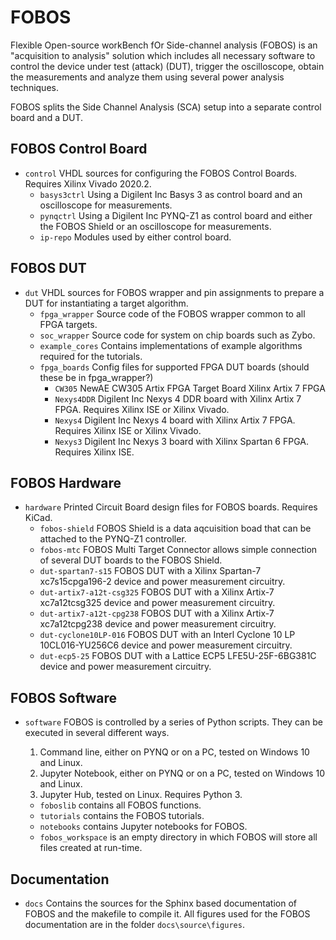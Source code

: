 FOBOS
=====

Flexible Open-source workBench fOr Side-channel analysis (FOBOS) is an "acquisition to analysis" solution which includes all necessary software to control the device under test (attack) (DUT), trigger the oscilloscope, obtain the measurements and analyze them using several power analysis techniques.

FOBOS splits the Side Channel Analysis (SCA) setup into a separate control board and a DUT.

FOBOS Control Board
-------------------
* `control`
   VHDL sources for configuring the FOBOS Control Boards. Requires Xilinx Vivado 2020.2.
   * `basys3ctrl`
     Using a Digilent Inc Basys 3 as control board and an oscilloscope for measurements.
   * `pynqctrl`
     Using a Digilent Inc PYNQ-Z1 as control board and either the FOBOS Shield or an oscilloscope for measurements.
   * `ip-repo` 
     Modules used by either control board.

FOBOS DUT
---------
* `dut`
  VHDL sources for FOBOS wrapper and pin assignments to prepare a DUT for instantiating a target algorithm.
  * `fpga_wrapper`
    Source code of the FOBOS wrapper common to all FPGA targets.
  * `soc_wrapper`
    Source code for system on chip boards such as Zybo.
  * `example_cores`
    Contains implementations of example algorithms required for the tutorials.
  * `fpga_boards`
     Config files for supported FPGA DUT boards (should these be in fpga_wrapper?)
     * `CW305`
       NewAE CW305 Artix FPGA Target Board Xilinx Artix 7 FPGA
     * `Nexys4DDR`
       Digilent Inc Nexys 4 DDR board with Xilinx Artix 7 FPGA. Requires Xilinx ISE or Xilinx Vivado.
     * `Nexys4`
       Digilent Inc Nexys 4 board with Xilinx Artix 7 FPGA. Requires Xilinx ISE or Xilinx Vivado.
     * `Nexys3`
       Digilent Inc Nexys 3 board with Xilinx Spartan 6 FPGA. Requires Xilinx ISE.

FOBOS Hardware
--------------
* `hardware`
  Printed Circuit Board design files for FOBOS boards. Requires KiCad.
  * `fobos-shield`
    FOBOS Shield is a data aqcuisition boad that can be attached to the PYNQ-Z1 controller.
  * `fobos-mtc`
    FOBOS Multi Target Connector allows simple connection of several DUT boards to the FOBOS Shield.
  * `dut-spartan7-s15`
    FOBOS DUT with a Xilinx Spartan-7 xc7s15cpga196-2 device and power measurement circuitry.
  * `dut-artix7-a12t-csg325`
    FOBOS DUT with a Xilinx Artix-7 xc7a12tcsg325 device and power measurement circuitry.
  * `dut-artix7-a12t-cpg238`
    FOBOS DUT with a Xilinx Artix-7 xc7a12tcpg238 device and power measurement circuitry.
  * `dut-cyclone10LP-016`
    FOBOS DUT with an Interl Cyclone 10 LP 10CL016-YU256C6 device and power measurement circuitry.
  * `dut-ecp5-25`
    FOBOS DUT with a Lattice ECP5 LFE5U-25F-6BG381C device and power measurement circuitry.

FOBOS Software
--------------
* `software`
  FOBOS is controlled by a series of Python scripts. They can be executed in several different ways.
  1. Command line, either on PYNQ or on a PC, tested on Windows 10 and Linux.
  1. Jupyter Notebook, either on PYNQ or on a PC, tested on Windows 10 and Linux.
  1. Jupyter Hub, tested on Linux.
  Requires Python 3.

  * `foboslib` contains all FOBOS functions.
  * `tutorials` contains the FOBOS tutorials.
  * `notebooks` contains Jupyter notebooks for FOBOS.
  * `fobos_workspace` is an empty directory in which FOBOS will store all files created at run-time.

Documentation
-------------

* `docs` 
  Contains the sources for the Sphinx based documentation of FOBOS and the makefile to compile it.
  All figures used for the FOBOS documentation are in the folder `docs\source\figures`.



